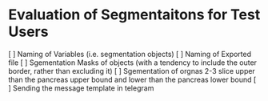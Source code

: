 # Evaluation of Segmentaitons for Test Users

[ ] Naming of Variables (i.e. segmentation objects)
[ ] Naming of Exported file
[ ] Sgementation Masks of objects (with a tendency to include the outer border, rather than excluding it)
[ ] Sgementation of orgnas 2-3 slice upper than the pancreas upper bound and lower than the pancreas lower bound
[ ] Sending the message template in telegram 
